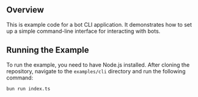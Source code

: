 ## Overview
This is example code for a bot CLI application. It demonstrates how to set up a simple command-line interface for interacting with bots.

## Running the Example
To run the example, you need to have Node.js installed. After cloning the repository, navigate to the `examples/cli` directory and run the following command:
```bash
bun run index.ts
``` 
